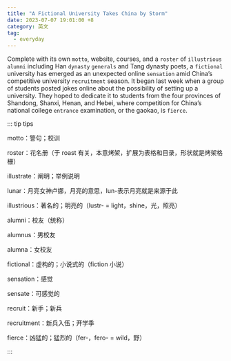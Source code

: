 ```yaml
---
title: "A Fictional University Takes China by Storm"
date: 2023-07-07 19:01:00 +8
category: 英文
tag:
  - everyday
---
```


Complete with its own `motto`, website, courses, and a `roster` of `illustrious` `alumni` including Han `dynasty` `generals` and Tang dynasty poets, a `fictional` university has emerged as an unexpected online `sensation` amid China’s competitive university `recruitment` season. It began last week when a group of students posted jokes online about the possibility of setting up a university. They hoped to dedicate it to students from the four provinces of Shandong, Shanxi, Henan, and Hebei, where competition for China’s national college `entrance` examination, or the gaokao, is `fierce`.

::: tip tips

motto：警句；校训

roster：花名册（于 roast 有关，本意烤架，扩展为表格和目录，形状就是烤架格栅）

illustrate：阐明；举例说明

lunar：月亮女神卢娜，月亮的意思，lun-表示月亮就是来源于此

illustrious：著名的；明亮的（lustr- = light，shine，光，照亮）

alumni：校友（统称）

alumnus：男校友

alumna：女校友

fictional：虚构的；小说式的（fiction 小说）

sensation：感觉

sensate：可感觉的

recruit：新手；新兵

recruitment：新兵入伍；开学季

fierce：凶猛的；猛烈的（fer-，fero- = wild，野）

:::
